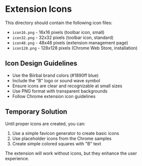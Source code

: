 # Extension Icons

This directory should contain the following icon files:

- `icon16.png` - 16x16 pixels (toolbar icon, small)
- `icon32.png` - 32x32 pixels (toolbar icon, standard)
- `icon48.png` - 48x48 pixels (extension management page)
- `icon128.png` - 128x128 pixels (Chrome Web Store, installation)

## Icon Design Guidelines

- Use the Biirbal brand colors (#1890ff blue)
- Include the "B" logo or sound wave symbol
- Ensure icons are clear and recognizable at small sizes
- Use PNG format with transparent backgrounds
- Follow Chrome extension icon guidelines

## Temporary Solution

Until proper icons are created, you can:
1. Use a simple favicon generator to create basic icons
2. Use placeholder icons from the Chrome samples
3. Create simple colored squares with "B" text

The extension will work without icons, but they enhance the user experience.
